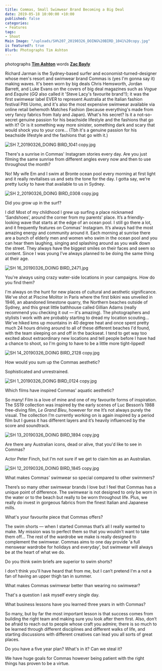 ```yaml
---
title: Commas, Small Swimwear Brand Becoming a Big Deal
date: 2019-05-18 10:00:00 +10:00
published: false
categories:
- Features
tags:
- Shoot
Main Image: "/uploads/SH%207_20190326_DOING%20BIRD_1041%20copy.jpg"
is featured?: true
Blurb: Photographs Tim Ashton
---
```


photographs **[Tim Ashton](https://www.instagram.com/timjohntom/)**
words **[Zac Bayly](https://www.instagram.com/zacbayly/)**

Richard Jarman is the Sydney-based surfer and economist-turned-designer whose men's resort and swimwear brand Commas is (yes I'm gonna say it) making waves. It's been worn by big deals Chris Hemsworth, Jordan Barrett, and Luke Evans on the covers of big deal magazines such as *Vogue* and *Esquire* (*GQ* also called it 'Steve Lacy's favourite brand'!); it was the first swimwear label EVER to represent Australia at the Italian fashion festival Pitti Uomo, and it's also the most expensive swimwear available via online retail behemoth Matches Fashion (because everything's made from very fancy fabrics from Italy and Japan). What's his secret? Is it a not-so-secret genuine passion for his beachside lifestyle and the fashions that go with it? Or is it something way more sinister, something dark and scary that would shock you to your core... (Tbh it's a genuine passion for his beachside lifestyle and the fashions that go with it.)

![SH 7_20190326_DOING BIRD_1041 copy.jpg](/uploads/SH%207_20190326_DOING%20BIRD_1041%20copy.jpg)

There's a sunrise in Commas' Instagram stories every day. Are you just filming the same sunrise from different angles every now and then to use throughout the month?

No! My wife Em and I swim at Bronte ocean pool every morning at first light and it really revitalises us and sets the tone for the day. I gotta say, we're pretty lucky to have that available to us in Sydney.

![SH 2_20190326_DOING BIRD_0308 copy.jpg](/uploads/SH%202_20190326_DOING%20BIRD_0308%20copy.jpg)

Did you grow up in the surf?

I did! Most of my childhood I grew up surfing a place nicknamed ‘Sandshoes’, around the corner from my parents' place. It’s a friendly-looking wave that starts at the edge of an ocean pool. I still go there a lot, and it frequently features on Commas' Instagram. It’s always had the most amazing energy and community around it. Each morning at sunrise there are a bunch of elderly men and women who swim in the ocean pool and you can hear them laughing, singing and splashing around as you walk down the street. They always have the biggest smiles on their faces and seem so content. Since I was young I’ve always planned to be doing the same thing at their age.

![SH 16_20190326_DOING BIRD_2471.jpg](/uploads/SH%2016_20190326_DOING%20BIRD_2471.jpg)

You're always using crazy water-side locations in your campaigns. How do you find them?

I'm always on the hunt for new places of cultural and aesthetic significance. We've shot at Piscine Molitor in Paris where the first bikini was unveiled in 1946, an abandoned limestone quarry, the Northern beaches outside of Sydney, and this great little bathhouse called Gillian Adams (really recommend you checking it out — it's amazing). The photographers and stylists I work with are probably starting to dread my location scouting... We've hiked kms up mountains in 40 degree heat and once spent pretty much 24 hours driving around to all of these different beaches I'd found, with the team sleeping on and off in the backseat. I tend to get way too excited about extraordinary new locations and tell people before I have had a chance to shoot, so I'm going to have to be a little more tight-lipped!

![SH 14_20190326_DOING BIRD_2128 copy.jpg](/uploads/SH%2014_20190326_DOING%20BIRD_2128%20copy.jpg)

How would you sum up the Commas aesthetic?

Sophisticated and unrestrained.

![SH 1_20190326_DOING BIRD_0124 copy.jpg](/uploads/SH%201_20190326_DOING%20BIRD_0124%20copy.jpg)

Which films have inspired Commas' aquatic aesthetic?


So many! Film is a love of mine and one of my favourite forms of inspiration. The SS19 collection was inspired by the early scenes of Luc Besson’s 1988 free-diving film, *Le Grand Bleu*, however for me It’s not always purely the visual. The collection I’m currently working on is again inspired by a period film but I guess it has different layers and it’s heavily influenced by the score and soundtrack.

![SH 13_20190326_DOING BIRD_1894 copy.jpg](/uploads/SH%2013_20190326_DOING%20BIRD_1894%20copy.jpg)

Are there any Australian icons, dead or alive, that you'd like to see in Commas?


Actor Peter Finch, but I’m not sure if we get to claim him as an Australian.

![SH 12_20190326_DOING BIRD_1845 copy.jpg](/uploads/SH%2012_20190326_DOING%20BIRD_1845%20copy.jpg)

What makes Commas' swimwear so special compared to other swimmers?


There’s so many other swimwear brands I love but I feel that Commas has a unique point of difference. The swimwear is not designed to only be worn in the water or to the beach but really to be worn throughout life. Plus, we really do invest in gorgeous fabrics from the finest Italian and Japanese mills.

What's your favourite piece that Commas offers?


The swim shorts — when I started Commas that’s all I really wanted to make. My mission was to perfect them so that you wouldn’t want to take them off... The rest of the wardrobe we make is really designed to complement the swimwear. Commas aims to one day provide 'a full menswear wardrobe for holidays and everyday', but swimwear will always be at the heart of what we do.

Do you think swim briefs are superior to swim shorts?


I don’t think you'll have heard that from me, but I can’t pretend I'm a not a fan of having an upper thigh tan in summer.

What makes Commas swimwear better than wearing no swimwear?


That's a question I ask myself every single day.

What business lessons have you learned three years in with Commas?


So many, but by far the most important lesson is that success comes from building the right team and making sure you look after them first. Also, don’t be afraid to reach out to people whose craft you admire; there is so much to be learned through different disciplines and different walks of life, and starting discussions with different creatives can lead you all sorts of great places.

Do you have a five year plan? What's in it? Can we steal it?


We have huge goals for Commas however being patient with the right things has proven to be a virtue.